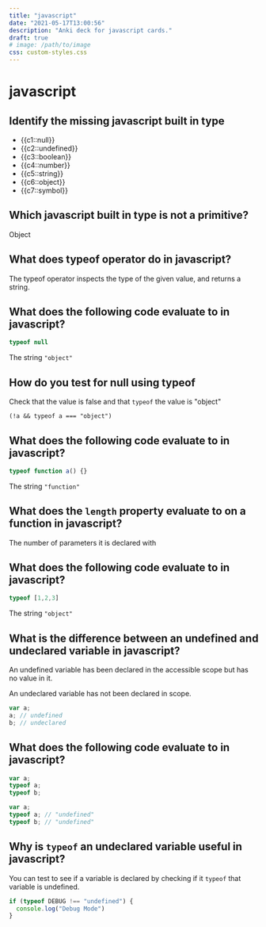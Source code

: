 ```yaml
---
title: "javascript"
date: "2021-05-17T13:00:56"
description: "Anki deck for javascript cards."
draft: true
# image: /path/to/image
css: custom-styles.css
---
```


# javascript

<div markdown="block" data-question>

## Identify the missing javascript built in type

- {{c1::null}}
- {{c2::undefined}}
- {{c3::boolean}}
- {{c4::number}}
- {{c5::string}}
- {{c6::object}}
- {{c7::symbol}}

</div>

## Which javascript built in type is not a primitive?

Object

## What does typeof operator do in javascript?

The typeof operator inspects the type of the given value, and returns a string.

<div markdown="block" data-question>

## What does the following code evaluate to in javascript?

```js
typeof null
```
</div>

The string `"object"`

## How do you test for null using typeof

Check that the value is false and that `typeof` the value is "object"

`(!a && typeof a === "object")`

<div markdown="block" data-question>

## What does the following code evaluate to in javascript?

```js
typeof function a() {}
```
</div>

The string `"function"`

## What does the `length` property evaluate to on a function in javascript?


The number of parameters it is declared with

<div markdown="block" data-question>

## What does the following code evaluate to in javascript?

```js
typeof [1,2,3]
```
</div>

The string `"object"`

## What is the difference between an undefined and undeclared variable in javascript?

An undefined variable has been declared in the accessible scope but has no value in it.

An undeclared variable has not been declared in scope.


```js
var a;
a; // undefined
b; // undeclared
```

## What does the following code evaluate to in javascript?

```js
var a;
typeof a;
typeof b;
```
</div>

```js
var a;
typeof a; // "undefined"
typeof b; // "undefined"
```

## Why is `typeof` an undeclared variable useful in javascript?

You can test to see if a variable is declared by checking if it `typeof` that variable is undefined.

```js
if (typeof DEBUG !== "undefined") {
  console.log("Debug Mode")
}
```

